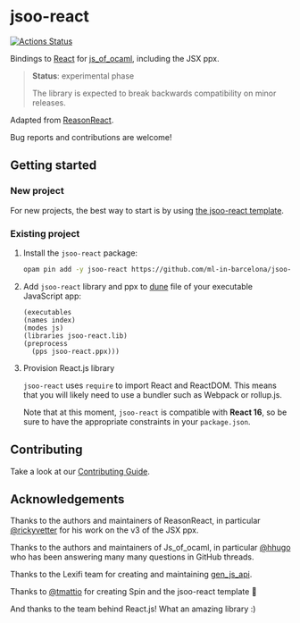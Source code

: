 # jsoo-react

[![Actions Status](https://github.com/ml-in-barcelona/jsoo-react/workflows/CI/badge.svg?branch=main)](https://github.com/ml-in-barcelona/jsoo-react/actions?query=branch%3Amain)

Bindings to [React](https://reactjs.org/) for [js_of_ocaml](https://ocsigen.org/js_of_ocaml/), including the JSX ppx.

> **Status**: experimental phase
> 
> The library is expected to break backwards compatibility on minor releases.

Adapted from [ReasonReact](https://github.com/reasonml/reason-react/).

Bug reports and contributions are welcome!

## Getting started

### New project

For new projects, the best way to start is by using [the jsoo-react template](https://github.com/ml-in-barcelona/jsoo-react-template).

### Existing project

1. Install the `jsoo-react` package:

    ```bash
    opam pin add -y jsoo-react https://github.com/ml-in-barcelona/jsoo-react.git
    ```

2. Add `jsoo-react` library and ppx to [dune](https://dune.readthedocs.io/en/stable/) file of your executable JavaScript app:

    ```
    (executables
    (names index)
    (modes js)
    (libraries jsoo-react.lib)
    (preprocess
      (pps jsoo-react.ppx)))
    ```

3. Provision React.js library
    
    `jsoo-react` uses `require` to import React and ReactDOM. This means that you will likely need to use a bundler such as Webpack or rollup.js.

    Note that at this moment, `jsoo-react` is compatible with **React 16**, so be sure to have the appropriate constraints in your `package.json`.

## Contributing

Take a look at our [Contributing Guide](CONTRIBUTING.md).

## Acknowledgements

Thanks to the authors and maintainers of ReasonReact, in particular [@rickyvetter](https://github.com/rickyvetter) for his work on the v3 of the JSX ppx.

Thanks to the authors and maintainers of Js_of_ocaml, in particular [@hhugo](https://github.com/hhugo) who has been answering many many questions in GitHub threads.

Thanks to the Lexifi team for creating and maintaining [gen_js_api](https://github.com/LexiFi/gen_js_api).

Thanks to [@tmattio](https://github.com/tmattio/) for creating Spin and the jsoo-react template :raised_hands:

And thanks to the team behind React.js! What an amazing library :)
